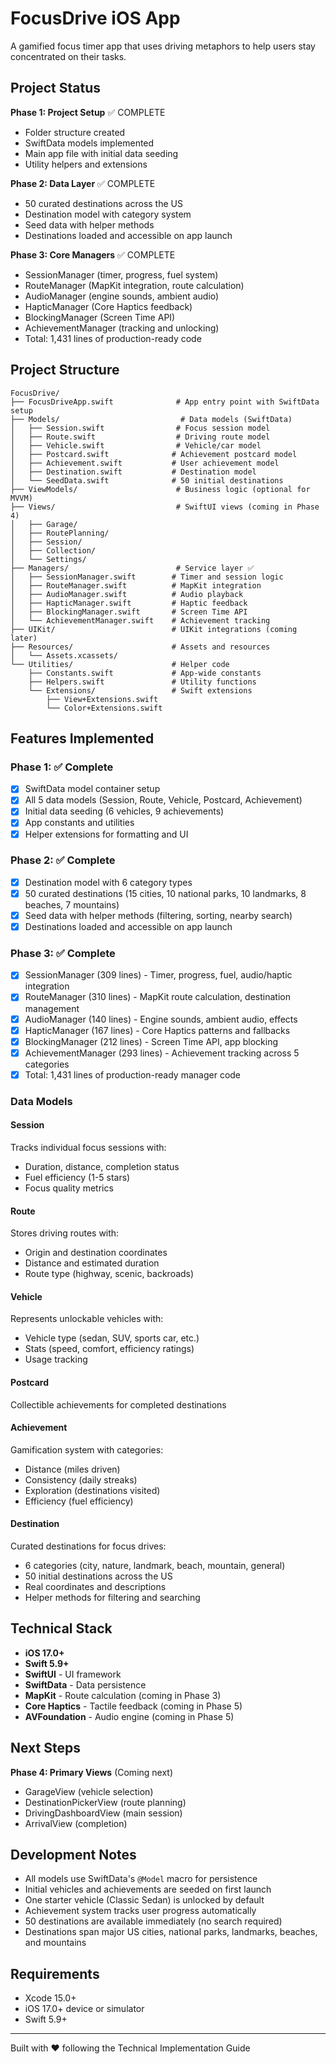 # FocusDrive iOS App

A gamified focus timer app that uses driving metaphors to help users stay concentrated on their tasks.

## Project Status

**Phase 1: Project Setup** ✅ COMPLETE

- Folder structure created
- SwiftData models implemented
- Main app file with initial data seeding
- Utility helpers and extensions

**Phase 2: Data Layer** ✅ COMPLETE

- 50 curated destinations across the US
- Destination model with category system
- Seed data with helper methods
- Destinations loaded and accessible on app launch

**Phase 3: Core Managers** ✅ COMPLETE

- SessionManager (timer, progress, fuel system)
- RouteManager (MapKit integration, route calculation)
- AudioManager (engine sounds, ambient audio)
- HapticManager (Core Haptics feedback)
- BlockingManager (Screen Time API)
- AchievementManager (tracking and unlocking)
- Total: 1,431 lines of production-ready code

## Project Structure

```
FocusDrive/
├── FocusDriveApp.swift              # App entry point with SwiftData setup
├── Models/                           # Data models (SwiftData)
│   ├── Session.swift                # Focus session model
│   ├── Route.swift                  # Driving route model
│   ├── Vehicle.swift                # Vehicle/car model
│   ├── Postcard.swift              # Achievement postcard model
│   ├── Achievement.swift           # User achievement model
│   ├── Destination.swift           # Destination model
│   └── SeedData.swift              # 50 initial destinations
├── ViewModels/                      # Business logic (optional for MVVM)
├── Views/                           # SwiftUI views (coming in Phase 4)
│   ├── Garage/
│   ├── RoutePlanning/
│   ├── Session/
│   ├── Collection/
│   └── Settings/
├── Managers/                        # Service layer ✅
│   ├── SessionManager.swift        # Timer and session logic
│   ├── RouteManager.swift          # MapKit integration
│   ├── AudioManager.swift          # Audio playback
│   ├── HapticManager.swift         # Haptic feedback
│   ├── BlockingManager.swift       # Screen Time API
│   └── AchievementManager.swift    # Achievement tracking
├── UIKit/                          # UIKit integrations (coming later)
├── Resources/                      # Assets and resources
│   └── Assets.xcassets/
└── Utilities/                      # Helper code
    ├── Constants.swift             # App-wide constants
    ├── Helpers.swift               # Utility functions
    └── Extensions/                 # Swift extensions
        ├── View+Extensions.swift
        └── Color+Extensions.swift
```

## Features Implemented

### Phase 1: ✅ Complete

- [x] SwiftData model container setup
- [x] All 5 data models (Session, Route, Vehicle, Postcard, Achievement)
- [x] Initial data seeding (6 vehicles, 9 achievements)
- [x] App constants and utilities
- [x] Helper extensions for formatting and UI

### Phase 2: ✅ Complete

- [x] Destination model with 6 category types
- [x] 50 curated destinations (15 cities, 10 national parks, 10 landmarks, 8 beaches, 7 mountains)
- [x] Seed data with helper methods (filtering, sorting, nearby search)
- [x] Destinations loaded and accessible on app launch

### Phase 3: ✅ Complete

- [x] SessionManager (309 lines) - Timer, progress, fuel, audio/haptic integration
- [x] RouteManager (310 lines) - MapKit route calculation, destination management
- [x] AudioManager (140 lines) - Engine sounds, ambient audio, effects
- [x] HapticManager (167 lines) - Core Haptics patterns and fallbacks
- [x] BlockingManager (212 lines) - Screen Time API, app blocking
- [x] AchievementManager (293 lines) - Achievement tracking across 5 categories
- [x] Total: 1,431 lines of production-ready manager code

### Data Models

#### Session

Tracks individual focus sessions with:

- Duration, distance, completion status
- Fuel efficiency (1-5 stars)
- Focus quality metrics

#### Route

Stores driving routes with:

- Origin and destination coordinates
- Distance and estimated duration
- Route type (highway, scenic, backroads)

#### Vehicle

Represents unlockable vehicles with:

- Vehicle type (sedan, SUV, sports car, etc.)
- Stats (speed, comfort, efficiency ratings)
- Usage tracking

#### Postcard

Collectible achievements for completed destinations

#### Achievement

Gamification system with categories:

- Distance (miles driven)
- Consistency (daily streaks)
- Exploration (destinations visited)
- Efficiency (fuel efficiency)

#### Destination

Curated destinations for focus drives:

- 6 categories (city, nature, landmark, beach, mountain, general)
- 50 initial destinations across the US
- Real coordinates and descriptions
- Helper methods for filtering and searching

## Technical Stack

- **iOS 17.0+**
- **Swift 5.9+**
- **SwiftUI** - UI framework
- **SwiftData** - Data persistence
- **MapKit** - Route calculation (coming in Phase 3)
- **Core Haptics** - Tactile feedback (coming in Phase 5)
- **AVFoundation** - Audio engine (coming in Phase 5)

## Next Steps

**Phase 4: Primary Views** (Coming next)

- GarageView (vehicle selection)
- DestinationPickerView (route planning)
- DrivingDashboardView (main session)
- ArrivalView (completion)

## Development Notes

- All models use SwiftData's `@Model` macro for persistence
- Initial vehicles and achievements are seeded on first launch
- One starter vehicle (Classic Sedan) is unlocked by default
- Achievement system tracks user progress automatically
- 50 destinations are available immediately (no search required)
- Destinations span major US cities, national parks, landmarks, beaches, and mountains

## Requirements

- Xcode 15.0+
- iOS 17.0+ device or simulator
- Swift 5.9+

---

Built with ❤️ following the Technical Implementation Guide
